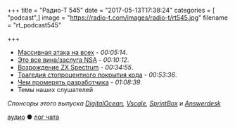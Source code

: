 +++
title = "Радио-Т 545"
date = "2017-05-13T17:38:24"
categories = [ "podcast",]
image = "https://radio-t.com/images/radio-t/rt545.jpg"
filename = "rt_podcast545"

+++

- [Массивная атака на всех](http://gizmodo.com/theres-a-massive-ransomware-attack-spreading-globally-r-1795168952) - *00:05:14*.
- [Это все вина/заслуга NSA](https://arstechnica.com/security/2017/05/an-nsa-derived-ransomware-worm-is-shutting-down-computers-worldwide/) - *00:10:12*.
- [Возрождение ZX Spectrum](https://www.kickstarter.com/projects/1835143999/zx-spectrum-next?ref=nav_search) - *00:34:55*.
- [Трагедия стопроцентного покрытия кода](https://habrahabr.ru/company/everydaytools/blog/328406/) - *00:53:36*.
- [Чем промерять разработчика](https://dev.to/pbeekums/how-do-you-know-a-developer-is-doing-a-good-job) - *01:08:39*.
- Темы наших слушателей

*Спонсоры этого выпуска [DigitalOcean](https://www.digitalocean.com), [Vscale](http://bit.ly/radio-t_vscale), [SprintBox](http://bit.ly/2qfc9W8) и [Answerdesk](http://bit.ly/2pwf4Lo)*

[аудио](http://cdn.radio-t.com/rt_podcast545.mp3) ● [лог чата](http://chat.radio-t.com/logs/radio-t-545.html)
<audio src="http://cdn.radio-t.com/rt_podcast545.mp3" preload="none"></audio>